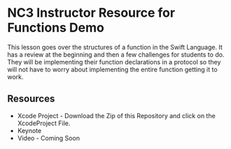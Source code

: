 # NC3 Instructor Resource for Functions Demo

This lesson goes over the structures of a function in the Swift Language.  It has a review at the beginning and then a few challenges for students to do.  They will be implementing their function 
declarations in a protocol so they will not have to worry about implementing the entire function getting it to work.  

## Resources 
* Xcode Project - Download the Zip of this Repository and click on the XcodeProject File. 
* Keynote 
* Video - Coming Soon 
